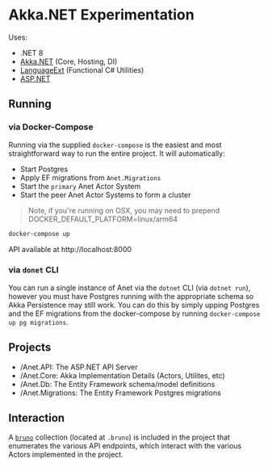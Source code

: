 # Akka.NET Experimentation

Uses:

- .NET 8
- [Akka.NET](https://getakka.net/articles/intro/what-is-akka.html) (Core, Hosting, DI)
- [LanguageExt](https://github.com/louthy/language-ext) (Functional C# Utilities)
- [ASP.NET](https://learn.microsoft.com/en-us/aspnet/core/tutorials/min-web-api?view=aspnetcore-8.0&tabs=visual-studio)

## Running

### via Docker-Compose

Running via the supplied `docker-compose` is the easiest and most straightforward way to run the entire project. It will
automatically:
* Start Postgres
* Apply EF migrations from `Anet.Migrations`
* Start the `primary` Anet Actor System
* Start the peer Anet Actor Systems to form a cluster

> Note, if you're running on OSX, you may need to prepend DOCKER_DEFAULT_PLATFORM=linux/arm64

```sh
docker-compose up
```

API available at http://localhost:8000

### via `donet` CLI

You can run a single instance of Anet via the `dotnet` CLI (via `dotnet run`), however you must have Postgres running with the appropriate schema so Akka Persistence may still work. You can do this by simply upping Postgres and the EF migrations from the docker-compose by running `docker-compose up pg migrations`.

## Projects

- /Anet.API: The ASP.NET API Server
- /Anet.Core: Akka Implementation Details (Actors, Utilites, etc)
- /Anet.Db: The Entity Framework schema/model definitions
- /Anet.Migrations: The Entity Framework Postgres migrations

## Interaction

A [`bruno`](https://www.usebruno.com/) collection (located at `.bruno`) is included in the project that enumerates the various API endpoints, which interact with the various Actors implemented in the project.